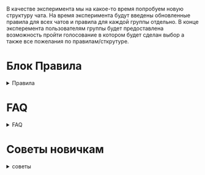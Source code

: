 В качестве эксперимента мы на какое-то время попробуем новую структуру чата. На время эксперимента будут введены обновленные правила для всех чатов и правила для каждой группы отдельно. В конце эксперемента пользователям группы будет предоставлена возможность пройти голосование в котором будет сделан выбор а также все пожелания по правилам/сткрутуре.

  
# Блок Правила
<details>
  <summary>Правила</summary>
  <details>
  <summary>Общие правила</summary>
  
1. Прочтите FAQ по самым популярным вопросам и ответам по ним а также блок советы. Задавать вопросы по ним можно, но игнорирование его прочтения, когда вас просят с ним ознакомиться, приравнивается к оскорблению. 
2. Запрещены спам, оскорбления, реклама курсов, каналов, групп, сайтов, долгий оффтоп не по теме (легкий оффтоп разрешен).
3. Проявляйте уважение к тем, кому вы даете совет, и тем, кто дает совет вам. Если вы не поняли ответ/вопрос, укажите конкретно, что вам не понятно.
4. Проявляйте уважение к новичкам. Если нечего ответить или хочется посмеяться над новичком, лучше ничего не отвечать. Но это не значит, что если вам не понравился ответ, это не уважение к вам.
5. Относитесь с уважением к мнению других участников и не провоцируйте конфликты.
6. Размещайте сообщения только на тему чата и не засоряйте его несвязанными сообщениями. Особенно сообщения связанные с AI не в чате AI
7. Мат не запрещен, но, пожалуйста, старайтесь не использовать его постоянно.
8. Сексизм, расизм и другие проявления ненависти на основании чего бы то ни было - сразу бан.
9. Эйджизм: не надо думать, что человек на 10 лет младше вас точно глупее вас, старайтесь не апеллировать к возрасту.
10. Любое нарушение законодательства стран СНГ, включая публикацию пиратского контента, например, книг, аудиозаписей.
11. Делать фотографии экрана чтоб что-то показать (исключительные обстоятельства обязательно должны быть указаны вами)

</details>
 <details>
  <summary>Правила "общий" чат</summary>
  
1. В группе действуют все общие правила.
2. Запрещенно продвигать/продолжать темы которые относяться к другим чатам. 
3. За вас никто не обязан написать код за вас. За вас никто не обязан решать задачи. 

  </details>
  
   <details>
  <summary>Правила "задачи" чат</summary>
  
1. Это не чат решение ваших задач с которыми вы столкнулись
2. В группе действуют все общие правила.
3. В чате запрещенны любые другие задачи кроме задач которые решаются пользователями
4. В группе раз в день/неделю (зависит от участников) предлагается решать конкретную задачу из codewars/leetcode. Задачи предлагаются пользователями
5. В чате запрещенно давать сразу готовые ответы кодом, но если человек близок - направить его не является нарушением.

  </details>
  
   <details>
  <summary>Правила "AI" чат</summary>
  
Правила "AI" чата:
1. В группе действуют все общие правила.
2. В чате можете обсуждать все что связанно с ИИ/Языковыми моделями/итд включая: "Завтра все программисты не нужны будут", "Как сделать свой chatGPT" итд

  </details>
</details>

# FAQ
<details>
  <summary>FAQ</summary>
 https://telegra.ph/FAQ-Kak-stat-programmistom-03-07
</details>

# Советы новичкам
<details>
  <summary>советы</summary>
место для советов
</details>
